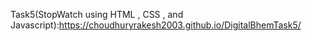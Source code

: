 Task5(StopWatch using HTML , CSS , and Javascript):https://choudhuryrakesh2003.github.io/DigitalBhemTask5/

